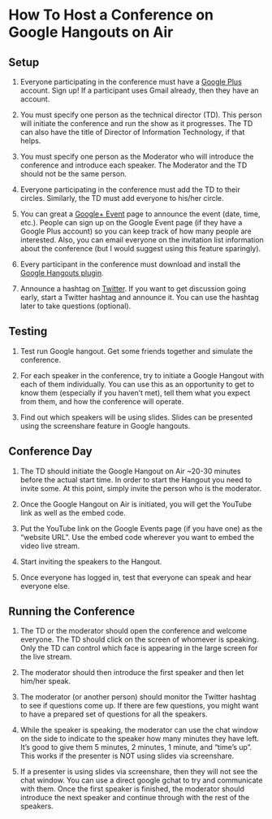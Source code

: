 How To Host a Conference on Google Hangouts on Air
==============

## Setup

1. Everyone participating in the conference must have a [Google
Plus](https://plus.google.com) account. Sign up! If a participant uses
Gmail already, then they have an account.

2. You must specify one person as the technical director (TD). This
person will initiate the conference and run the show as it
progresses. The TD can also have the title of Director of Information
Technology, if that helps.

3. You must specify one person as the Moderator who will introduce the
conference and introduce each speaker. The Moderator and the TD should
not be the same person.

4. Everyone participating in the conference must add the TD to their
circles. Similarly, the TD must add everyone to his/her circle.

5. You can great a [Google+
Event](http://www.google.com/+/learnmore/events/) page to announce the
event (date, time, etc.). People can sign up on the Google Event page
(if they have a Google Plus account) so you can keep track of how many
people are interested. Also, you can email everyone on the invitation
list information about the conference (but I would suggest using this
feature sparingly).

6. Every participant in the conference must download and install the
[Google Hangouts
plugin](https://www.google.com/tools/dlpage/hangoutplugin).

7. Announce a hashtag on [Twitter](http://twitter.com). If you want to
get discussion going early, start a Twitter hashtag and announce
it. You can use the hashtag later to take questions (optional).


## Testing

1. Test run Google hangout. Get some friends together and simulate the
conference.

2. For each speaker in the conference, try to initiate a Google
Hangout with each of them individually. You can use this as an
opportunity to get to know them (especially if you haven’t met), tell
them what you expect from them, and how the conference will operate.

3. Find out which speakers will be using slides. Slides can be
presented using the screenshare feature in Google hangouts.

## Conference Day

1. The TD should initiate the Google Hangout on Air ~20-30 minutes
before the actual start time. In order to start the Hangout you need
to invite some. At this point, simply invite the person who is the
moderator.

2. Once the Google Hangout on Air is initiated, you will get the
YouTube link as well as the embed code.

3. Put the YouTube link on the Google Events page (if you have one) as the “website URL”. Use the embed code wherever you want to embed the video live stream.

4. Start inviting the speakers to the Hangout.

5. Once everyone has logged in, test that everyone can speak and hear
everyone else.

## Running the Conference

1. The TD or the moderator should open the conference and welcome
everyone. The TD should click on the screen of whomever is
speaking. Only the TD can control which face is appearing in the large
screen for the live stream.

2. The moderator should then introduce the first speaker and then let
him/her speak.

3. The moderator (or another person) should monitor the Twitter
hashtag to see if questions come up. If there are few questions, you
might want to have a prepared set of questions for all the speakers.

4. While the speaker is speaking, the moderator can use the chat
window on the side to indicate to the speaker how many minutes they
have left. It’s good to give them 5 minutes, 2 minutes, 1 minute, and
“time’s up”. This works if the presenter is NOT using slides via
screenshare.

5. If a presenter is using slides via screenshare, then they will not
see the chat window. You can use a direct google gchat to try and
communicate with them.  Once the first speaker is finished, the
moderator should introduce the next speaker and continue through with
the rest of the speakers.
